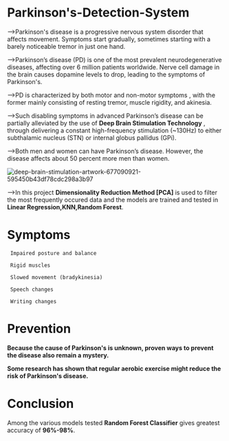 # Parkinson's-Detection-System
   
   -->Parkinson's disease is a progressive nervous system disorder that affects movement. Symptoms start gradually, sometimes starting with a barely noticeable tremor in just one hand. 
   
   -->Parkinson’s disease (PD) is one of the most prevalent neurodegenerative diseases, affecting over 6 million patients worldwide. Nerve cell damage in the brain causes dopamine levels to drop, leading to the symptoms of Parkinson's. 
  
  -->PD is characterized by both motor and non-motor symptoms , with the former mainly consisting of resting tremor, muscle rigidity, and akinesia. 
   
   -->Such disabling symptoms in advanced Parkinson’s disease can be partially alleviated by the use of  **Deep Brain Stimulation Technology** , through delivering a constant high-frequency stimulation (~130Hz) to either subthalamic nucleus (STN) or internal globus pallidus (GPi).
  
  -->Both men and women can have Parkinson’s disease. However, the disease affects about 50 percent more men than women.

 ![deep-brain-stimulation-artwork-677090921-595450b43df78cdc298a3b97](https://user-images.githubusercontent.com/68986795/115753854-43667f00-a3b9-11eb-9a0b-049be81effd1.jpg)


   -->In this project **Dimensionality Reduction Method [PCA]** is used to filter the most frequently occured data and the models are trained and tested in **Linear Regression,KNN,Random Forest**.
   
   
# Symptoms

     Impaired posture and balance

     Rigid muscles

     Slowed movement (bradykinesia)

     Speech changes

     Writing changes

# Prevention

**Because the cause of Parkinson's is unknown, proven ways to prevent the disease also remain a mystery.**

**Some research has shown that regular aerobic exercise might reduce the risk of Parkinson's disease.**

# Conclusion
 
  Among the various models tested **Random Forest Classifier** gives greatest accuracy of **96%-98%**.
